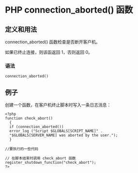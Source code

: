 # PHP connection_aborted() 函数



## 定义和用法

connection_aborted() 函数检查是否断开客户机。

如果已终止连接，则该函返回 1，否则返回 0。

### 语法

```
connection_aborted()
```

## 例子

创建一个函数，在客户机终止脚本时写入一条日志消息：

```
<?php
function check_abort()
  {
  if (connection_aborted())
  error_log ("Script $GLOBALS[SCRIPT_NAME]" .
  "$GLOBALS[SERVER_NAME] was aborted by the user.");
  }

//要执行的一些代码

// 在脚本结束时调用 check_abort 函数
register_shutdown_function("check_abort");
?>
```



